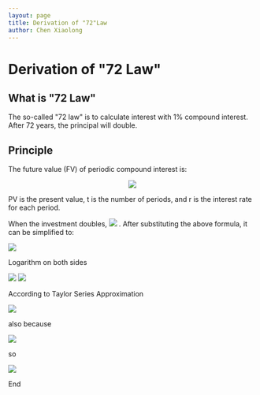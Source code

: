 ```yaml
---
layout: page
title: Derivation of "72"Law 
author: Chen Xiaolong
---
```


# Derivation of "72 Law"

## What is "72 Law"

The so-called "72 law" is to calculate interest with 1% compound interest. After 72 years, the principal will double.

## Principle
The future value (FV) of periodic compound interest is:

<center>
	<img src="http://latex.codecogs.com/gif.latex?FV=PV(1+r)^t"> 
</center>

PV is the present value, t is the number of periods, and r is the interest rate for each period.

When the investment doubles, <img src="http://latex.codecogs.com/gif.latex?ln2=t\times ln(1+r)"> . After substituting the above formula, it can be simplified to:

<img src="http://latex.codecogs.com/gif.latex?2 = (1+r)^t"> 

Logarithm on both sides

<img src="http://latex.codecogs.com/gif.latex?ln2=t\times ln(1+r)"> 

<img src="http://latex.codecogs.com/gif.latex?\frac{ln2}{ln(1+r)}=t"> 

According to Taylor Series Approximation

<img src="http://latex.codecogs.com/gif.latex?ln(1+r) \approx r"> 

also because

<img src="http://latex.codecogs.com/gif.latex?ln2\approx0.69"> 

so

<img src="http://latex.codecogs.com/gif.latex?\frac{0.69}{r}\approx t"> 

End
